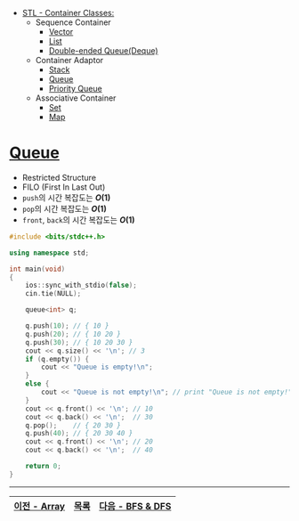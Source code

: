 * [STL - Container Classes:](/stl/)
    * Sequence Container
        * [Vector](/stl/vector/)
        * [List](/stl/list/)
        * [Double-ended Queue(Deque)](/stl/deque/)
    * Container Adaptor
        * [Stack](/stl/stack/)
        * [Queue](/stl/queue/)
        * [Priority Queue](/stl/priority_queue_heap/)
    * Associative Container
        * [Set](/stl/set/)
        * [Map](/stl/map/)

# [Queue](https://cplusplus.com/reference/queue/queue/)
* Restricted Structure
* FILO (First In Last Out)
* `push`의 시간 복잡도는 <b><i>O</i>(1)</b>
* `pop`의 시간 복잡도는 <b><i>O</i>(1)</b>
* `front`, `back`의 시간 복잡도는 <b><i>O</i>(1)</b>

```c++
#include <bits/stdc++.h>

using namespace std;

int main(void)
{
    ios::sync_with_stdio(false);
    cin.tie(NULL);

    queue<int> q;

    q.push(10); // { 10 }
    q.push(20); // { 10 20 } 
    q.push(30); // { 10 20 30 }
    cout << q.size() << '\n'; // 3
    if (q.empty()) {
        cout << "Queue is empty!\n";
    } 
    else {
        cout << "Queue is not empty!\n"; // print "Queue is not empty!"
    }
    cout << q.front() << '\n'; // 10
    cout << q.back() << '\n';  // 30
    q.pop();    // { 20 30 }
    q.push(40); // { 20 30 40 }
    cout << q.front() << '\n'; // 20
    cout << q.back() << '\n';  // 40

    return 0;
}
```

---
|[이전 - Array](/array/)|[목록](https://github.com/RyanJeong/CP#index)|[다음 - BFS & DFS](/bfs_dfs/)|
|-|-|-|